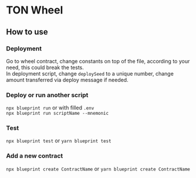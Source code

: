 # TON Wheel

## How to use

### Deployment
Go to wheel contract, change constants on top of the file, according to your need, this could break the tests.  
In deployment script, change `deploySeed` to a unique number, change amount transferred via deploy message if needed.  

### Deploy or run another script

`npx blueprint run` 
or with filled `.env`  
`npx blueprint run scriptName --mnemonic` 

### Test

`npx blueprint test` or `yarn blueprint test`

### Add a new contract

`npx blueprint create ContractName` or `yarn blueprint create ContractName`

